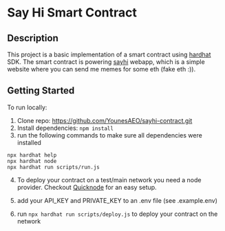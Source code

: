 # Say Hi Smart Contract

## Description

This project is a basic implementation of a smart contract using [hardhat](https://hardhat.org/) SDK. The smart contract is powering [sayhi](https://github.com/YounesAEO/sayhi) webapp, which is a simple website where you can send me memes for some eth (fake eth :)).

## Getting Started

To run locally:

1. Clone repo: https://github.com/YounesAEO/sayhi-contract.git
2. Install dependencies: `npm install`
3. run the following commands to make sure all dependencies were installed

```shell
npx hardhat help
npx hardhat node
npx hardhat run scripts/run.js
```

4. To deploy your contract on a test/main network you need a node provider. Checkout [Quicknode](https://www.quicknode.com/) for an easy setup.

5. add your API_KEY and PRIVATE_KEY to an .env file (see .example.env)

6. run `npx hardhat run scripts/deploy.js` to deploy your contract on the network
